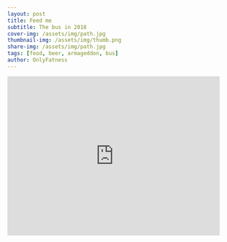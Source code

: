 ```yaml
---
layout: post
title: Feed me
subtitle: The bus in 2018
cover-img: /assets/img/path.jpg
thumbnail-img: /assets/img/thumb.png
share-img: /assets/img/path.jpg
tags: [food, beer, armageddon, bus]
author: OnlyFatness
---
```


<iframe width="480" height="360" src="https://www.youtube.com/embed/GJs4E_Q2YtY" frameborder="0"> </iframe>
